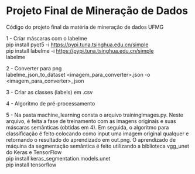 # Projeto Final de Mineração de Dados</br>
Código do projeto final da matéria de mineração de dados UFMG</br>

1 - Criar máscaras com o labelme</br>
    pip install pyqt5 -i https://pypi.tuna.tsinghua.edu.cn/simple</br>
    pip install labelme -i https://pypi.tuna.tsinghua.edu.cn/simple</br>
    labelme

2 - Converter para png</br>
    labelme_json_to_dataset <imagem_para_converter>.json -o <imagem_para_converter>_json</br>

3 - Criar as classes (labels) em .csv</br>

4 - Algoritmo de pré-processamento</br>

5 - Na pasta machine_learning consta o arquivo trainingImages.py. Neste arquivo, é feita a fase de treinamento com as imagens originais e suas máscaras semânticas (obtidas em 4). Em seguida, o algoritmo para classificação é feito colocando como input uma imagem original qualquer e retornando o resultado do aprendizado em out.png. O aprendizado de máquina da segmentação semântica é feito utilizando a biblioteca vgg_unet do Keras e TensorFlow</br>
    pip install keras_segmentation.models.unet</br>
    pip install tensorflow</br>
